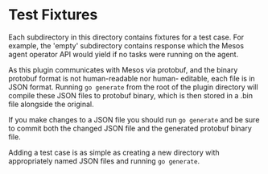 # Test Fixtures

Each subdirectory in this directory contains fixtures for a test case. For example, the 'empty' subdirectory contains
response which the Mesos agent operator API would yield if no tasks were running on the agent. 

As this plugin communicates with Mesos via protobuf, and the binary protobuf format is not human-readable nor human-
editable, each file is in JSON format. Running `go generate` from the root of the plugin directory will compile these
JSON files to protobuf binary, which is then stored in a .bin file alongside the original. 

If you make changes to a JSON file you should run `go generate` and be sure to commit both the changed JSON file and 
the generated protobuf binary file. 

Adding a test case is as simple as creating a new directory with appropriately named JSON files and running `go
generate`. 

